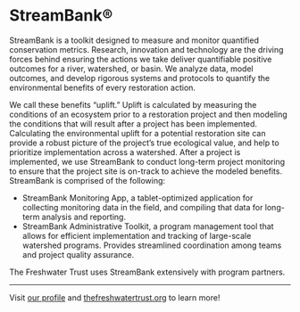 # StreamBank:registered:

StreamBank is a toolkit designed to measure and monitor quantified conservation metrics.  Research, innovation and technology are the driving forces behind ensuring the actions we take deliver quantifiable positive outcomes for a river, watershed, or basin. We analyze data, model outcomes, and develop rigorous systems and protocols to quantify the environmental benefits of every restoration action.

We call these benefits “uplift.” Uplift is calculated by measuring the conditions of an ecosystem prior to a restoration project and then modeling the conditions that will result after a project has been implemented. Calculating the environmental uplift for a potential restoration site can provide a robust picture of the project’s true ecological value, and help to prioritize implementation across a watershed. After a project is implemented, we use StreamBank to conduct long-term project monitoring to ensure that the project site is on-track to achieve the modeled benefits.  StreamBank is comprised of the following:

- StreamBank Monitoring App, a tablet-optimized application for collecting monitoring data in the field, and compiling that data for long-term analysis and reporting.
- StreamBank Administrative Toolkit, a program management tool that allows for efficient implementation and tracking of large-scale watershed programs. Provides streamlined coordination among teams and project quality assurance.

The Freshwater Trust uses StreamBank extensively with program partners.

----

Visit [our profile](readme.md) and [thefreshwatertrust.org](https://thefreshwatertrust.org) to learn more!
